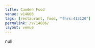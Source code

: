 ```yaml
---
title: Camden Food
venue: v14606
tags: [restaurant, food, "fhrs:413129"]
permalink: /v/14606/
layout: venue
---
```

null
